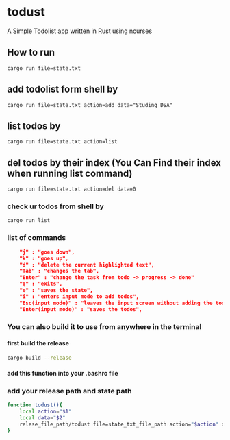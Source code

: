 # todust
A Simple Todolist app written in Rust using ncurses

## How to run
```shell
cargo run file=state.txt
```

## add todolist form shell by
```shell
cargo run file=state.txt action=add data="Studing DSA"
```

## list todos by
```shell
cargo run file=state.txt action=list
```

## del todos by their index (You Can Find their index when running list command)
```shell
cargo run file=state.txt action=del data=0
```


### check ur todos from shell by
```
cargo run list
```

### list of commands
```json
    "j" : "goes down",
    "k" : "goes up",
    "d" : "delete the current highlighted text",
    "Tab" : "changes the tab",
    "Enter" : "change the task from todo -> progress -> done"
    "q" : "exits",
    "e" : "saves the state",
    "i" : "enters input mode to add todos",
    "Esc(input mode)" : "leaves the input screen without adding the todo",
    "Enter(input mode)" : "saves the todos",

```

### You can also build it to use from anywhere in the terminal
#### first build the release
```bash
cargo build --release
```

#### add this function into your .bashrc file
### add your release path and state path
```bash
function todust(){
    local action="$1"
    local data="$2"
    relese_file_path/todust file=state_txt_file_path action="$action" data="$data"
}
```
